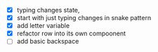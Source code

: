 - [x] typing changes state,
- [x] start with just typing changes in snake pattern
- [x] add letter variable
- [x] refactor row into its own compoonent
- [ ] add basic backspace
